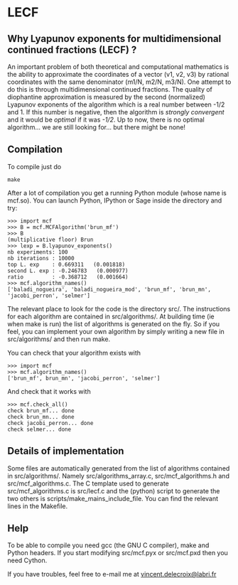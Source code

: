 LECF
====

Why Lyapunov exponents for multidimensional continued fractions (LECF) ?
------------------------------------------------------------------------

An important problem of both theoretical and computational mathematics is the
ability to approximate the coordinates of a vector (v1, v2, v3) by rational
coordinates with the same denominator (m1/N, m2/N, m3/N). One attempt to do
this is through multidimensional continued fractions. The quality of
diophantine approximation is measured by the second (normalized) Lyapunov
exponents of the algorithm which is a real number between -1/2 and 1. If this
number is negative, then the algorithm is *strongly convergent* and it would be
*optimal* if it was *-1/2*.  Up to now, there is no optimal algorithm... we are
still looking for... but there might be none!

Compilation
-----------

To compile just do

    make

After a lot of compilation you get a running Python module (whose name is
mcf.so). You can launch Python, IPython or Sage inside the directory and try:

    >>> import mcf
    >>> B = mcf.MCFAlgorithm('brun_mf')
    >>> B
    (multiplicative floor) Brun
    >>> lexp = B.lyapunov_exponents()
    nb experiments: 100
    nb iterations : 10000
    top L. exp    : 0.669311   (0.001818)
    second L. exp : -0.246783   (0.000977)
    ratio         : -0.368712   (0.001664)
    >>> mcf.algorithm_names()
    ['baladi_nogueira', 'baladi_nogueira_mod', 'brun_mf', 'brun_mn', 'jacobi_perron', 'selmer']

The relevant place to look for the code is the directory src/. The instructions
for each algorithm are contained in src/algorithms/. At building time (ie when
make is run) the list of algorithms is generated on the fly. So if you feel,
you can implement your own algorithm by simply writing a new file in
src/algorithms/ and then run make.

You can check that your algorithm exists with

    >>> import mcf
    >>> mcf.algorithm_names()
    ['brun_mf', brun_mn', 'jacobi_perron', 'selmer']

And check that it works with

    >>> mcf.check_all()
    check brun_mf... done
    check brun_mn... done
    check jacobi_perron... done
    check selmer... done

Details of implementation
-------------------------

Some files are automatically generated from the list of algorithms contained in
src/algorithms/. Namely src/algorithms\_array.c, src/mcf\_algorithms.h and
src/mcf\_algorithms.c. The C template used to generate src/mcf\_algorithms.c is
src/lecf.c and the (python) script to generate the two others is
scripts/make\_mains\_include\_file. You can find the relevant lines in the
Makefile.

Help
----

To be able to compile you need gcc (the GNU C compiler), make and Python
headers. If you start modifying src/mcf.pyx or src/mcf.pxd then you need
Cython.

If you have troubles, feel free to e-mail me at vincent.delecroix@labri.fr
